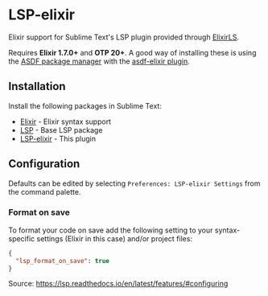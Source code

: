 # LSP-elixir

Elixir support for Sublime Text's LSP plugin provided through
[ElixirLS](https://github.com/elixir-lsp/elixir-ls/).

Requires **Elixir 1.7.0+** and **OTP 20+**. A good way of installing these is
using the [ASDF package manager](https://github.com/asdf-vm/asdf) with the
[asdf-elixir plugin](https://github.com/asdf-vm/asdf-elixir).

## Installation

Install the following packages in Sublime Text:

* [Elixir](https://packagecontrol.io/packages/Elixir) - Elixir syntax support
* [LSP](https://packagecontrol.io/packages/LSP) - Base LSP package
* [LSP-elixir](https://packagecontrol.io/packages/LSP-elixir) - This plugin

## Configuration

Defaults can be edited by selecting `Preferences: LSP-elixir Settings` from the
command palette.

### Format on save

To format your code on save add the following setting to your syntax-specific settings (Elixir in this case) and/or project files:

```json
{
  "lsp_format_on_save": true
}
```

Source: https://lsp.readthedocs.io/en/latest/features/#configuring
